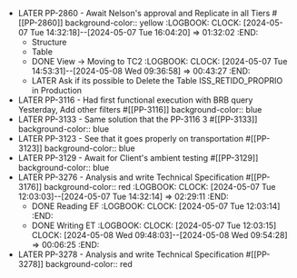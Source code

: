 - LATER PP-2860 - Await Nelson's approval and Replicate in all Tiers #[[PP-2860]]
  background-color:: yellow
  :LOGBOOK:
  CLOCK: [2024-05-07 Tue 14:32:18]--[2024-05-07 Tue 16:04:20] =>  01:32:02
  :END:
	- Structure
	- Table
	- DONE View -> Moving to TC2
	  :LOGBOOK:
	  CLOCK: [2024-05-07 Tue 14:53:31]--[2024-05-08 Wed 09:36:58] =>  00:43:27
	  :END:
	- LATER Ask if its possible to Delete the Table ISS_RETIDO_PROPRIO in Production
- LATER PP-3116 - Had first functional execution with BRB query Yesterday, Add other filters #[[PP-3116]]
  background-color:: blue
- LATER PP-3133 - Same solution that the PP-3116 3 #[[PP-3133]]
  background-color:: blue
- LATER PP-3123 - See that it goes properly on transportation #[[PP-3123]]
  background-color:: blue
- LATER PP-3129 - Await for Client's ambient testing #[[PP-3129]]
  background-color:: blue
- LATER PP-3276 - Analysis and write Technical Specification #[[PP-3176]]
  background-color:: red
  :LOGBOOK:
  CLOCK: [2024-05-07 Tue 12:03:03]--[2024-05-07 Tue 14:32:14] =>  02:29:11
  :END:
	- DONE Reading EF
	  :LOGBOOK:
	  CLOCK: [2024-05-07 Tue 12:03:14]
	  :END:
	- DONE Writing ET
	  :LOGBOOK:
	  CLOCK: [2024-05-07 Tue 12:03:15]
	  CLOCK: [2024-05-08 Wed 09:48:03]--[2024-05-08 Wed 09:54:28] =>  00:06:25
	  :END:
- LATER PP-3278 - Analysis and write Technical Specification #[[PP-3278]]
  background-color:: red